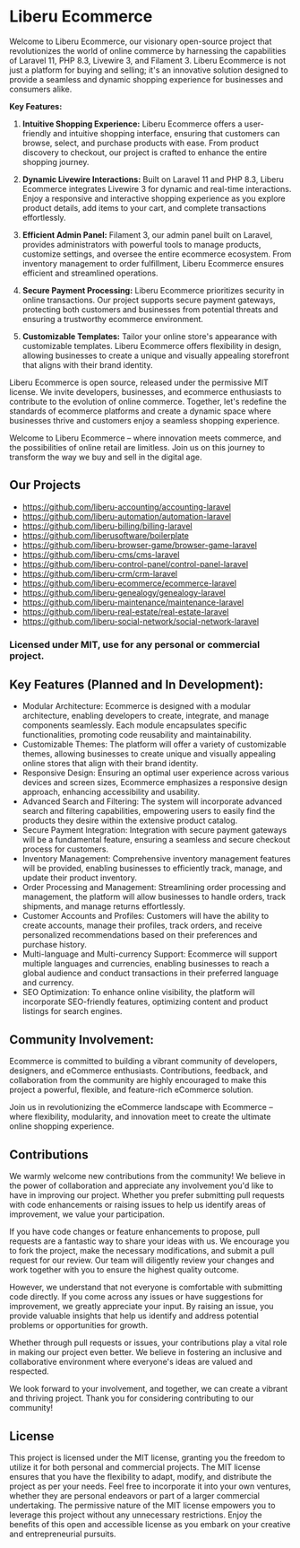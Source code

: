 # Liberu Ecommerce

Welcome to Liberu Ecommerce, our visionary open-source project that revolutionizes the world of online commerce by harnessing the capabilities of Laravel 11, PHP 8.3, Livewire 3, and Filament 3. Liberu Ecommerce is not just a platform for buying and selling; it's an innovative solution designed to provide a seamless and dynamic shopping experience for businesses and consumers alike.

**Key Features:**

1. **Intuitive Shopping Experience:** Liberu Ecommerce offers a user-friendly and intuitive shopping interface, ensuring that customers can browse, select, and purchase products with ease. From product discovery to checkout, our project is crafted to enhance the entire shopping journey.

2. **Dynamic Livewire Interactions:** Built on Laravel 11 and PHP 8.3, Liberu Ecommerce integrates Livewire 3 for dynamic and real-time interactions. Enjoy a responsive and interactive shopping experience as you explore product details, add items to your cart, and complete transactions effortlessly.

3. **Efficient Admin Panel:** Filament 3, our admin panel built on Laravel, provides administrators with powerful tools to manage products, customize settings, and oversee the entire ecommerce ecosystem. From inventory management to order fulfillment, Liberu Ecommerce ensures efficient and streamlined operations.

4. **Secure Payment Processing:** Liberu Ecommerce prioritizes security in online transactions. Our project supports secure payment gateways, protecting both customers and businesses from potential threats and ensuring a trustworthy ecommerce environment.

5. **Customizable Templates:** Tailor your online store's appearance with customizable templates. Liberu Ecommerce offers flexibility in design, allowing businesses to create a unique and visually appealing storefront that aligns with their brand identity.

Liberu Ecommerce is open source, released under the permissive MIT license. We invite developers, businesses, and ecommerce enthusiasts to contribute to the evolution of online commerce. Together, let's redefine the standards of ecommerce platforms and create a dynamic space where businesses thrive and customers enjoy a seamless shopping experience.

Welcome to Liberu Ecommerce – where innovation meets commerce, and the possibilities of online retail are limitless. Join us on this journey to transform the way we buy and sell in the digital age.


## Our Projects

* https://github.com/liberu-accounting/accounting-laravel
* https://github.com/liberu-automation/automation-laravel
* https://github.com/liberu-billing/billing-laravel
* https://github.com/liberusoftware/boilerplate
* https://github.com/liberu-browser-game/browser-game-laravel
* https://github.com/liberu-cms/cms-laravel
* https://github.com/liberu-control-panel/control-panel-laravel
* https://github.com/liberu-crm/crm-laravel
* https://github.com/liberu-ecommerce/ecommerce-laravel
* https://github.com/liberu-genealogy/genealogy-laravel
* https://github.com/liberu-maintenance/maintenance-laravel
* https://github.com/liberu-real-estate/real-estate-laravel
* https://github.com/liberu-social-network/social-network-laravel

### Licensed under MIT, use for any personal or commercial project.


## Key Features (Planned and In Development):

* Modular Architecture: Ecommerce is designed with a modular architecture, enabling developers to create, integrate, and manage components seamlessly. Each module encapsulates specific functionalities, promoting code reusability and maintainability.
* Customizable Themes: The platform will offer a variety of customizable themes, allowing businesses to create unique and visually appealing online stores that align with their brand identity.
* Responsive Design: Ensuring an optimal user experience across various devices and screen sizes, Ecommerce emphasizes a responsive design approach, enhancing accessibility and usability.
* Advanced Search and Filtering: The system will incorporate advanced search and filtering capabilities, empowering users to easily find the products they desire within the extensive product catalog.
* Secure Payment Integration: Integration with secure payment gateways will be a fundamental feature, ensuring a seamless and secure checkout process for customers.
* Inventory Management: Comprehensive inventory management features will be provided, enabling businesses to efficiently track, manage, and update their product inventory.
* Order Processing and Management: Streamlining order processing and management, the platform will allow businesses to handle orders, track shipments, and manage returns effortlessly.
* Customer Accounts and Profiles: Customers will have the ability to create accounts, manage their profiles, track orders, and receive personalized recommendations based on their preferences and purchase history.
* Multi-language and Multi-currency Support: Ecommerce will support multiple languages and currencies, enabling businesses to reach a global audience and conduct transactions in their preferred language and currency.
* SEO Optimization: To enhance online visibility, the platform will incorporate SEO-friendly features, optimizing content and product listings for search engines.

## Community Involvement: 
Ecommerce is committed to building a vibrant community of developers, designers, and eCommerce enthusiasts. Contributions, feedback, and collaboration from the community are highly encouraged to make this project a powerful, flexible, and feature-rich eCommerce solution.

Join us in revolutionizing the eCommerce landscape with Ecommerce – where flexibility, modularity, and innovation meet to create the ultimate online shopping experience.

## Contributions
We warmly welcome new contributions from the community! We believe in the power of collaboration and appreciate any involvement you'd like to have in improving our project. Whether you prefer submitting pull requests with code enhancements or raising issues to help us identify areas of improvement, we value your participation.

If you have code changes or feature enhancements to propose, pull requests are a fantastic way to share your ideas with us. We encourage you to fork the project, make the necessary modifications, and submit a pull request for our review. Our team will diligently review your changes and work together with you to ensure the highest quality outcome.

However, we understand that not everyone is comfortable with submitting code directly. If you come across any issues or have suggestions for improvement, we greatly appreciate your input. By raising an issue, you provide valuable insights that help us identify and address potential problems or opportunities for growth.

Whether through pull requests or issues, your contributions play a vital role in making our project even better. We believe in fostering an inclusive and collaborative environment where everyone's ideas are valued and respected.

We look forward to your involvement, and together, we can create a vibrant and thriving project. Thank you for considering contributing to our community!

## License
This project is licensed under the MIT license, granting you the freedom to utilize it for both personal and commercial projects. The MIT license ensures that you have the flexibility to adapt, modify, and distribute the project as per your needs. Feel free to incorporate it into your own ventures, whether they are personal endeavors or part of a larger commercial undertaking. The permissive nature of the MIT license empowers you to leverage this project without any unnecessary restrictions. Enjoy the benefits of this open and accessible license as you embark on your creative and entrepreneurial pursuits.
